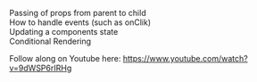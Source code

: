 Passing of props from parent to child  
How to handle events (such as onClik)  
Updating a components state  
Conditional Rendering

Follow along on Youtube here:
https://www.youtube.com/watch?v=9dWSP6rIRHg

